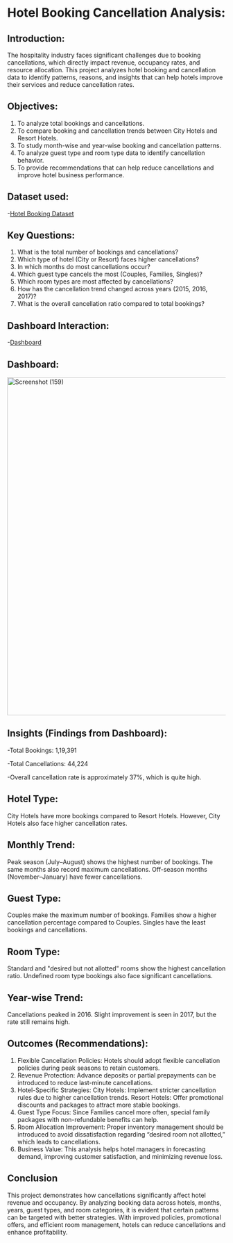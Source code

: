 # Hotel Booking Cancellation Analysis:
## Introduction:
The hospitality industry faces significant challenges due to booking cancellations, which directly impact revenue, occupancy rates, and resource allocation. This project analyzes hotel booking and cancellation data to identify patterns, reasons, and insights that can help hotels improve their services and reduce cancellation rates.
## Objectives:
1. To analyze total bookings and cancellations.
2. To compare booking and cancellation trends between City Hotels and Resort Hotels.
3. To study month-wise and year-wise booking and cancellation patterns.
4. To analyze guest type and room type data to identify cancellation behavior.
5. To provide recommendations that can help reduce cancellations and improve hotel business performance.
## Dataset used:
-<a href="https://github.com/CharuGupta25/Hotel_Booking_Cancellation_Dashboard/blob/main/hotel_bookings.csv">Hotel Booking Dataset</a>
## Key Questions:
1. What is the total number of bookings and cancellations?
2. Which type of hotel (City or Resort) faces higher cancellations?
3. In which months do most cancellations occur?
4. Which guest type cancels the most (Couples, Families, Singles)?
5. Which room types are most affected by cancellations?
6. How has the cancellation trend changed across years (2015, 2016, 2017)?
7. What is the overall cancellation ratio compared to total bookings?
## Dashboard Interaction:
-<a href="https://github.com/CharuGupta25/Hotel_Booking_Cancellation_Dashboard/blob/main/DA%20Project.xlsx">Dashboard</a>
## Dashboard:
<img width="1920" height="778" alt="Screenshot (159)" src="https://github.com/user-attachments/assets/ab2f9853-5bb4-4e5f-a1bf-976797f17068" />

## Insights (Findings from Dashboard):
-Total Bookings: 1,19,391

-Total Cancellations: 44,224

-Overall cancellation rate is approximately 37%, which is quite high.
## Hotel Type:
City Hotels have more bookings compared to Resort Hotels.
However, City Hotels also face higher cancellation rates.
## Monthly Trend:
Peak season (July–August) shows the highest number of bookings.
The same months also record maximum cancellations.
Off-season months (November–January) have fewer cancellations.
## Guest Type:
Couples make the maximum number of bookings.
Families show a higher cancellation percentage compared to Couples.
Singles have the least bookings and cancellations.
## Room Type:
Standard and "desired but not allotted" rooms show the highest cancellation ratio.
Undefined room type bookings also face significant cancellations.
## Year-wise Trend:
Cancellations peaked in 2016.
Slight improvement is seen in 2017, but the rate still remains high.
## Outcomes (Recommendations):
1. Flexible Cancellation Policies:
Hotels should adopt flexible cancellation policies during peak seasons to retain customers.
2. Revenue Protection:
Advance deposits or partial prepayments can be introduced to reduce last-minute cancellations.
3. Hotel-Specific Strategies:
City Hotels: Implement stricter cancellation rules due to higher cancellation trends.
Resort Hotels: Offer promotional discounts and packages to attract more stable bookings.
4. Guest Type Focus:
Since Families cancel more often, special family packages with non-refundable benefits can help.
5. Room Allocation Improvement:
Proper inventory management should be introduced to avoid dissatisfaction regarding “desired room not allotted,” which leads to cancellations.
6. Business Value:
This analysis helps hotel managers in forecasting demand, improving customer satisfaction, and minimizing revenue loss.
## Conclusion
This project demonstrates how cancellations significantly affect hotel revenue and occupancy. By analyzing booking data across hotels, months, years, guest types, and room categories, it is evident that certain patterns can be targeted with better strategies. With improved policies, promotional offers, and efficient room management, hotels can reduce cancellations and enhance profitability.



